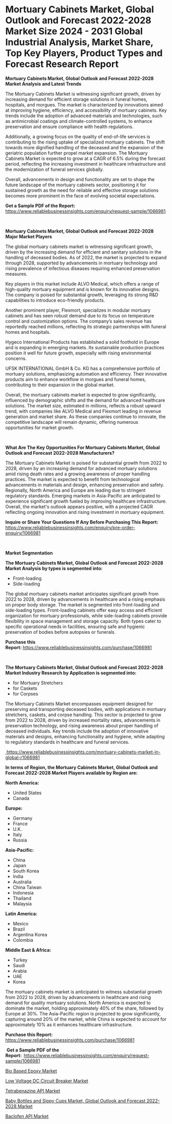 <p><h1>Mortuary Cabinets Market, Global Outlook and Forecast 2022-2028 Market Size 2024 - 2031 Global Industrial Analysis, Market Share, Top Key Players, Product Types and Forecast Research Report</h1></p><p><strong>Mortuary Cabinets Market, Global Outlook and Forecast 2022-2028 Market Analysis and Latest Trends</strong></p>
<p><p>The Mortuary Cabinets Market is witnessing significant growth, driven by increasing demand for efficient storage solutions in funeral homes, hospitals, and morgues. The market is characterized by innovations aimed at improving hygiene, efficiency, and accessibility of mortuary cabinets. Key trends include the adoption of advanced materials and technologies, such as antimicrobial coatings and climate-controlled systems, to enhance preservation and ensure compliance with health regulations.</p><p>Additionally, a growing focus on the quality of end-of-life services is contributing to the rising uptake of specialized mortuary cabinets. The shift towards more dignified handling of the deceased and the expansion of the geriatric population further propel market expansion. The Mortuary Cabinets Market is expected to grow at a CAGR of 6.5% during the forecast period, reflecting the increasing investment in healthcare infrastructure and the modernization of funeral services globally.</p><p>Overall, advancements in design and functionality are set to shape the future landscape of the mortuary cabinets sector, positioning it for sustained growth as the need for reliable and effective storage solutions becomes more prominent in the face of evolving societal expectations.</p></p>
<p><strong>Get a Sample PDF of the Report:&nbsp;</strong> <a href="https://www.reliablebusinessinsights.com/enquiry/request-sample/1066981?utm_campaign=115&utm_medium=2&utm_source=Github&utm_content=ia&utm_term=02102024&utm_id=mortuary-cabinets-market-global-outlook-and-forecast-2022-2028">https://www.reliablebusinessinsights.com/enquiry/request-sample/1066981</a></p>
<p>&nbsp;</p>
<p><strong>Mortuary Cabinets Market, Global Outlook and Forecast 2022-2028 Major Market Players</strong></p>
<p><p>The global mortuary cabinets market is witnessing significant growth, driven by the increasing demand for efficient and sanitary solutions in the handling of deceased bodies. As of 2022, the market is projected to expand through 2028, supported by advancements in mortuary technology and rising prevalence of infectious diseases requiring enhanced preservation measures.</p><p>Key players in this market include ALVO Medical, which offers a range of high-quality mortuary equipment and is known for its innovative designs. The company is poised for substantial growth, leveraging its strong R&D capabilities to introduce eco-friendly products.</p><p>Another prominent player, Flexmort, specializes in modular mortuary cabinets and has seen robust demand due to its focus on temperature control and customization options. The company’s sales revenue has reportedly reached millions, reflecting its strategic partnerships with funeral homes and hospitals.</p><p>Hygeco International Products has established a solid foothold in Europe and is expanding in emerging markets. Its sustainable production practices position it well for future growth, especially with rising environmental concerns.</p><p>UFSK INTERNATIONAL GmbH & Co. KG has a comprehensive portfolio of mortuary solutions, emphasizing automation and efficiency. Their innovative products aim to enhance workflow in morgues and funeral homes, contributing to their expansion in the global market.</p><p>Overall, the mortuary cabinets market is expected to grow significantly, influenced by demographic shifts and the demand for advanced healthcare solutions. The market size, estimated in millions, reflects a robust upward trend, with companies like ALVO Medical and Flexmort leading in revenue generation and market share. As these companies continue to innovate, the competitive landscape will remain dynamic, offering numerous opportunities for market growth.</p></p>
<p>&nbsp;</p>
<p><strong>What Are The Key Opportunities For Mortuary Cabinets Market, Global Outlook and Forecast 2022-2028 Manufacturers?</strong></p>
<p><p>The Mortuary Cabinets Market is poised for substantial growth from 2022 to 2028, driven by an increasing demand for advanced mortuary solutions amid rising death rates and a growing awareness of proper handling practices. The market is expected to benefit from technological advancements in materials and design, enhancing preservation and safety. Regionally, North America and Europe are leading due to stringent regulatory standards. Emerging markets in Asia-Pacific are anticipated to experience significant growth fueled by improving healthcare infrastructure. Overall, the market's outlook appears positive, with a projected CAGR reflecting ongoing innovation and rising investment in mortuary equipment.</p></p>
<p><strong>Inquire or Share Your Questions If Any Before Purchasing This Report:</strong> <a href="https://www.reliablebusinessinsights.com/enquiry/pre-order-enquiry/1066981?utm_campaign=115&utm_medium=2&utm_source=Github&utm_content=ia&utm_term=02102024&utm_id=mortuary-cabinets-market-global-outlook-and-forecast-2022-2028">https://www.reliablebusinessinsights.com/enquiry/pre-order-enquiry/1066981</a></p>
<p>&nbsp;</p>
<p><strong>Market Segmentation</strong></p>
<p><strong>The Mortuary Cabinets Market, Global Outlook and Forecast 2022-2028 Market Analysis by types is segmented into:</strong></p>
<p><ul><li>Front-loading</li><li>Side-loading</li></ul></p>
<p><p>The global mortuary cabinets market anticipates significant growth from 2022 to 2028, driven by advancements in healthcare and a rising emphasis on proper body storage. The market is segmented into front-loading and side-loading types. Front-loading cabinets offer easy access and efficient organization for mortuary professionals, while side-loading cabinets provide flexibility in space management and storage capacity. Both types cater to specific operational needs in facilities, ensuring safe and hygienic preservation of bodies before autopsies or funerals.</p></p>
<p><strong>Purchase this Report:&nbsp;</strong><a href="https://www.reliablebusinessinsights.com/purchase/1066981?utm_campaign=115&utm_medium=2&utm_source=Github&utm_content=ia&utm_term=02102024&utm_id=mortuary-cabinets-market-global-outlook-and-forecast-2022-2028">https://www.reliablebusinessinsights.com/purchase/1066981</a></p>
<p>&nbsp;</p>
<p><strong>The Mortuary Cabinets Market, Global Outlook and Forecast 2022-2028 Market Industry Research by Application is segmented into:</strong></p>
<p><ul><li>for Mortuary Stretchers</li><li>for Caskets</li><li>for Corpses</li></ul></p>
<p><p>The Mortuary Cabinets Market encompasses equipment designed for preserving and transporting deceased bodies, with applications in mortuary stretchers, caskets, and corpse handling. This sector is projected to grow from 2022 to 2028, driven by increased mortality rates, advancements in preservation technology, and rising awareness about proper handling of deceased individuals. Key trends include the adoption of innovative materials and designs, enhancing functionality and hygiene, while adapting to regulatory standards in healthcare and funeral services.</p></p>
<p><a href="https://www.reliablebusinessinsights.com/mortuary-cabinets-market-in-global-r1066981?utm_campaign=115&utm_medium=2&utm_source=Github&utm_content=ia&utm_term=02102024&utm_id=mortuary-cabinets-market-global-outlook-and-forecast-2022-2028">&nbsp;https://www.reliablebusinessinsights.com/mortuary-cabinets-market-in-global-r1066981</a></p>
<p><strong>In terms of Region, the Mortuary Cabinets Market, Global Outlook and Forecast 2022-2028 Market Players available by Region are:</strong></p>
<p>
    <p> <strong> North America: </strong>
        <ul>
            <li>United States</li>
            <li>Canada</li>
        </ul>
        </p> 
    <p> <strong> Europe: </strong>
        <ul>
            <li>Germany</li>
            <li>France</li>
            <li>U.K.</li>
            <li>Italy</li>
            <li>Russia</li>
        </ul>
        </p> 
    <p> <strong> Asia-Pacific: </strong>
        <ul>
            <li>China</li>
            <li>Japan</li>
            <li>South Korea</li>
            <li>India</li>
            <li>Australia</li>
            <li>China Taiwan</li>
            <li>Indonesia</li>
            <li>Thailand</li>
            <li>Malaysia</li>
        </ul>
        </p> 
    <p> <strong> Latin America: </strong>
        <ul>
            <li>Mexico</li>
            <li>Brazil</li>
            <li>Argentina Korea</li>
            <li>Colombia</li>
        </ul>
        </p> 
    <p> <strong> Middle East & Africa: </strong>
        <ul>
            <li>Turkey</li>
            <li>Saudi</li>
            <li>Arabia</li>
            <li>UAE</li>
            <li>Korea</li>
        </ul>
    </p>
    </p>
<p><p>The mortuary cabinets market is anticipated to witness substantial growth from 2022 to 2028, driven by advancements in healthcare and rising demand for quality mortuary solutions. North America is expected to dominate the market, holding approximately 40% of the share, followed by Europe at 30%. The Asia-Pacific region is projected to grow significantly, capturing around 20% of the market, while China is expected to account for approximately 10% as it enhances healthcare infrastructure.</p></p>
<p><strong>Purchase this Report: </strong><a href="https://www.reliablebusinessinsights.com/purchase/1066981?utm_campaign=115&utm_medium=2&utm_source=Github&utm_content=ia&utm_term=02102024&utm_id=mortuary-cabinets-market-global-outlook-and-forecast-2022-2028">https://www.reliablebusinessinsights.com/purchase/1066981</a></p>
<p>&nbsp;<strong>Get a Sample PDF of the Report:&nbsp;&nbsp;</strong><a href="https://www.reliablebusinessinsights.com/enquiry/request-sample/1066981?utm_campaign=115&utm_medium=2&utm_source=Github&utm_content=ia&utm_term=02102024&utm_id=mortuary-cabinets-market-global-outlook-and-forecast-2022-2028">https://www.reliablebusinessinsights.com/enquiry/request-sample/1066981</a></p>
<p><strong></strong></p>
<p><p><a href="https://www.linkedin.com/pulse/global-bio-based-epoxy-market-size-expected-reach-cagr-117-mg0fe?utm_campaign=115&utm_medium=2&utm_source=Github&utm_content=ia&utm_term=02102024&utm_id=mortuary-cabinets-market-global-outlook-and-forecast-2022-2028">Bio Based Epoxy Market</a></p><p><a href="https://www.linkedin.com/pulse/future-innovation-global-low-voltage-dc-circuit-breaker-sodjc?trackingId=1mlr8e3cQ1eb3OLd%2FmUtwA%3D%3D&utm_campaign=115&utm_medium=2&utm_source=Github&utm_content=ia&utm_term=02102024&utm_id=mortuary-cabinets-market-global-outlook-and-forecast-2022-2028">Low Voltage DC Circuit Breaker Market</a></p><p><a href="https://issuu.com/reportprime-2/docs/tetrabenazine-api-market-size-2030._f3409d08a4a353?utm_campaign=115&utm_medium=2&utm_source=Github&utm_content=ia&utm_term=02102024&utm_id=mortuary-cabinets-market-global-outlook-and-forecast-2022-2028">Tetrabenazine API Market</a></p><p><a href="https://github.com/AlbertGonzalez266/Market-Research-Report-List-1/blob/main/baby-bottles-and-sippy-cups-market-global-outlook-and-forecast-2022-2028-market.md?utm_campaign=115&utm_medium=2&utm_source=Github&utm_content=ia&utm_term=02102024&utm_id=mortuary-cabinets-market-global-outlook-and-forecast-2022-2028">Baby Bottles and Sippy Cups Market, Global Outlook and Forecast 2022-2028 Market</a></p><p><a href="https://issuu.com/reportprime-2/docs/baclofen-api-market-size-2030.pptx_5b884edc3ecfb9?utm_campaign=115&utm_medium=2&utm_source=Github&utm_content=ia&utm_term=02102024&utm_id=mortuary-cabinets-market-global-outlook-and-forecast-2022-2028">Baclofen API Market</a></p></p>